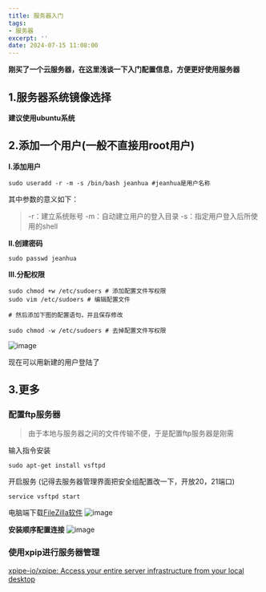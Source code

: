 ```yaml
---
title: 服务器入门
tags: 
- 服务器
excerpt: ''
date: 2024-07-15 11:08:00
---
```


<meta name="referrer" content="never">

**刚买了一个云服务器，在这里浅谈一下入门配置信息，方便更好使用服务器**

## 1.服务器系统镜像选择

**建议使用ubuntu系统**

## 2.添加一个用户(一般不直接用root用户)

**Ⅰ.添加用户**
```
sudo useradd -r -m -s /bin/bash jeanhua #jeanhua是用户名称
```
其中参数的意义如下：
> -r：建立系统账号
> -m：自动建立用户的登入目录
> -s：指定用户登入后所使用的shell

**Ⅱ.创建密码**
```
sudo passwd jeanhua
```
**Ⅲ.分配权限**
```
sudo chmod +w /etc/sudoers # 添加配置文件写权限
sudo vim /etc/sudoers # 编辑配置文件

# 然后添加下图的配置语句，并且保存修改

sudo chmod -w /etc/sudoers # 去掉配置文件写权限
```
![image](https://img2024.cnblogs.com/blog/3318028/202407/3318028-20240715111150945-1716134876.png)


现在可以用新建的用户登陆了

## 3.更多
### 配置ftp服务器

>由于本地与服务器之间的文件传输不便，于是配置ftp服务器是刚需

输入指令安装
```
sudo apt-get install vsftpd
```
开启服务 (记得去服务器管理界面把安全组配置改一下，开放20，21端口)
```
service vsftpd start
```
电脑端下载[FileZilla软件](https://www.filezilla.cn/)
![image](https://img2024.cnblogs.com/blog/3318028/202407/3318028-20240715110348908-1156410754.png)

**安装顺序配置连接**
![image](https://img2024.cnblogs.com/blog/3318028/202407/3318028-20240715110641043-188162724.png)

### 使用xpip进行服务器管理

[xpipe-io/xpipe: Access your entire server infrastructure from your local desktop](https://github.com/xpipe-io/xpipe)